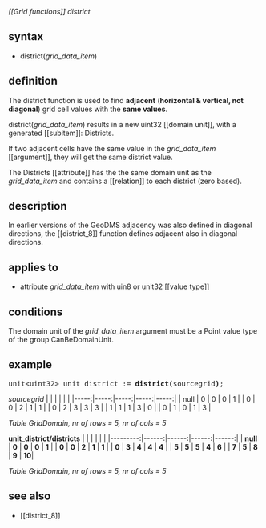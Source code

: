 *[[Grid functions]] district*

## syntax

- district(*grid_data_item*)

## definition

The district function is used to find **adjacent** (**horizontal & vertical, not diagonal**) grid cell values with the **same values**.

district(*grid_data_item*) results in a new uint32 [[domain unit]], with a generated [[subitem]]: Districts.

If two adjacent cells have the same value in the *grid_data_item* [[argument]], they will get the same district value.

The Districts [[attribute]] has the the same domain unit as the *grid_data_item* and contains a [[relation]] to each district (zero based).

## description

In earlier versions of the GeoDMS adjacency was also defined in diagonal directions, the [[district_8]] function defines adjacent also in diagonal directions.

## applies to

- attribute *grid_data_item* with uin8 or unit32 [[value type]]

## conditions

The domain unit of the *grid_data_item* argument must be a Point value type of the group CanBeDomainUnit.

## example

<pre>
unit&lt;uint32&gt; unit_district := <B>district(</B>sourcegrid<B>)</B>;
</pre>

*sourcegrid*
|      |      |      |      |      |
|-----:|-----:|-----:|-----:|-----:|
| null | 0    | 0    | 0    | 1    |
| 0    | 0    | 2    | 1    | 1    |
| 0    | 2    | 3    | 3    | 3    |
| 1    | 1    | 1    | 3    | 0    |
| 0    | 1    | 0    | 1    | 3    |

*Table GridDomain, nr of rows = 5, nr of cols = 5*

**unit_district/districts**
|          |       |       |       |       |
|---------:|------:|------:|------:|------:|
| **null** | **0** | **0** | **0** | **1** |
| **0**    | **0** | **2** | **1** | **1** |
| **0**    | **3** | **4** | **4** | **4** |
| **5**    | **5** | **5** | **4** | **6** |
| **7**    | **5** | **8** | **9** | **10**|

*Table GridDomain, nr of rows = 5, nr of cols = 5*

## see also

- [[district_8]]